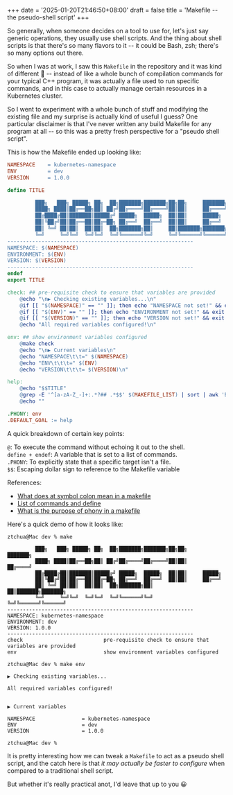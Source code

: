 +++
date = '2025-01-20T21:46:50+08:00'
draft = false
title = 'Makefile -- the pseudo-shell script'
+++

So generally, when someone decides on a tool to use for, let's just say generic operations, they usually use shell scripts.
And the thing about shell scripts is that there's so many flavors to it -- it could be Bash, zsh; there's so many options out there.  

So when I was at work, I saw this `Makefile` in the repository and it was kind of different :raised_eyebrow: -- instead of like a whole bunch of compilation commands for your typical C++ program, it was actually a file used to run specific commands, and in this case to actually manage certain resources in a Kubernetes cluster.  

So I went to experiment with a whole bunch of stuff and modifying the existing file and my surprise is actually kind of useful I guess? One particular disclaimer is that I've never written any build Makefile for any program at all -- so this was a pretty fresh perspective for a "pseudo shell script".  


This is how the Makefile ended up looking like:  

```makefile
NAMESPACE    = kubernetes-namespace
ENV          = dev
VERSION      = 1.0.0

define TITLE

         ███╗   ███╗ █████╗ ██╗  ██╗███████╗███████╗██╗██╗     ███████╗
         ████╗ ████║██╔══██╗██║ ██╔╝██╔════╝██╔════╝██║██║     ██╔════╝
         ██╔████╔██║███████║█████╔╝ █████╗  █████╗  ██║██║     █████╗
         ██║╚██╔╝██║██╔══██║██╔═██╗ ██╔══╝  ██╔══╝  ██║██║     ██╔══╝
         ██║ ╚═╝ ██║██║  ██║██║  ██╗███████╗██║     ██║███████╗███████╗
         ╚═╝     ╚═╝╚═╝  ╚═╝╚═╝  ╚═╝╚══════╝╚═╝     ╚═╝╚══════╝╚══════╝
------------------------------------------------------------
NAMESPACE: $(NAMESPACE)
ENVIRONMENT: $(ENV)
VERSION: $(VERSION)
------------------------------------------------------------
endef
export TITLE

check: ## pre-requisite check to ensure that variables are provided
	@echo "\n▶ Checking existing variables...\n"
	@if [[ "$(NAMESPACE)" == "" ]]; then echo "NAMESPACE not set!" && exit 1; fi
	@if [[ "$(ENV)" == "" ]]; then echo "ENVIRONMENT not set!" && exit 1; fi
	@if [[ "$(VERSION)" == "" ]]; then echo "VERSION not set!" && exit 1; fi
	@echo "All required variables configured!\n"

env: ## show environment variables configured
	@make check
	@echo "\n▶ Current variables\n"
	@echo "NAMESPACE\t\t=" $(NAMESPACE)
	@echo "ENV\t\t\t=" $(ENV)
	@echo "VERSION\t\t\t= $(VERSION)\n"

help:
	@echo "$$TITLE"
	@grep -E '^[a-zA-Z_-]+:.*?## .*$$' $(MAKEFILE_LIST) | sort | awk 'BEGIN {FS = ":.*?## "}; {printf "\033[36m%-30s\033[0m %s\n", $$1, $$2}'
	@echo ""

.PHONY: env
.DEFAULT_GOAL := help
```

A quick breakdown of certain key points:  

`@`: To execute the command without echoing it out to the shell.  
`define + endef`: A variable that is set to a list of commands.  
`.PHONY`: To explicitly state that a specific target isn't a file.  
`$$`: Escaping dollar sign to reference to the Makefile variable

References:  
- [What does at symbol colon mean in a makefile](https://stackoverflow.com/questions/8610799/what-does-at-symbol-colon-mean-in-a-makefile#answer-8610814)
- [List of commands and define](https://makefiletutorial.com/#list-of-commands-and-define)
- [What is the purpose of phony in a makefile](https://stackoverflow.com/questions/2145590/what-is-the-purpose-of-phony-in-a-makefile#answer-2145605)



Here's a quick demo of how it looks like:  
```shell
ztchua@Mac dev % make

         ███╗   ███╗ █████╗ ██╗  ██╗███████╗███████╗██╗██╗     ███████╗
         ████╗ ████║██╔══██╗██║ ██╔╝██╔════╝██╔════╝██║██║     ██╔════╝
         ██╔████╔██║███████║█████╔╝ █████╗  █████╗  ██║██║     █████╗
         ██║╚██╔╝██║██╔══██║██╔═██╗ ██╔══╝  ██╔══╝  ██║██║     ██╔══╝
         ██║ ╚═╝ ██║██║  ██║██║  ██╗███████╗██║     ██║███████╗███████╗
         ╚═╝     ╚═╝╚═╝  ╚═╝╚═╝  ╚═╝╚══════╝╚═╝     ╚═╝╚══════╝╚══════╝
------------------------------------------------------------
NAMESPACE: kubernetes-namespace
ENVIRONMENT: dev
VERSION: 1.0.0
------------------------------------------------------------
check                          pre-requisite check to ensure that variables are provided
env                            show environment variables configured

ztchua@Mac dev % make env

▶ Checking existing variables...

All required variables configured!


▶ Current variables

NAMESPACE               = kubernetes-namespace
ENV                     = dev
VERSION                 = 1.0.0

ztchua@Mac dev %
```

It is pretty interesting how we can tweak a `Makefile` to act as a pseudo shell script, and the catch here is that _it may actually be faster to configure_ when compared to a traditional shell script.  

But whether it's really practical anot, I'd leave that up to you :grinning:

